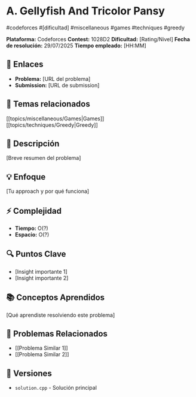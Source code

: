 # A. Gellyfish And Tricolor Pansy
#codeforces #[dificultad] #miscellaneous #games #techniques #greedy

**Plataforma:** Codeforces
**Contest:** 1028D2
**Dificultad:** [Rating/Nivel]
**Fecha de resolución:** 29/07/2025
**Tiempo empleado:** [HH:MM]

## 🔗 Enlaces
- **Problema:** [URL del problema]
- **Submission:** [URL de submission]

## 📓 Temas relacionados
[[topics/miscellaneous/Games|Games]] [[topics/techniques/Greedy|Greedy]]

## 📖 Descripción
[Breve resumen del problema]

## 💡 Enfoque
[Tu approach y por qué funciona]

## ⚡ Complejidad
- **Tiempo:** O(?)
- **Espacio:** O(?)

## 🔍 Puntos Clave
- [Insight importante 1]
- [Insight importante 2]

## 📚 Conceptos Aprendidos
[Qué aprendiste resolviendo este problema]

## 🔗 Problemas Relacionados
- [[Problema Similar 1]]
- [[Problema Similar 2]]

## 🔄 Versiones
- `solution.cpp` - Solución principal
